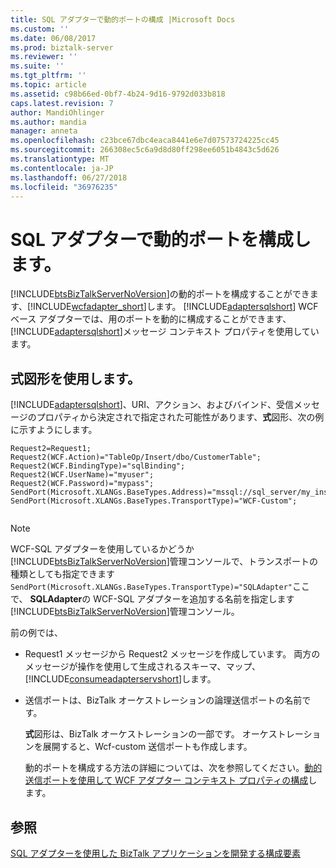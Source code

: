 ```yaml
---
title: SQL アダプターで動的ポートの構成 |Microsoft Docs
ms.custom: ''
ms.date: 06/08/2017
ms.prod: biztalk-server
ms.reviewer: ''
ms.suite: ''
ms.tgt_pltfrm: ''
ms.topic: article
ms.assetid: c98b66ed-0bf7-4b24-9d16-9792d033b818
caps.latest.revision: 7
author: MandiOhlinger
ms.author: mandia
manager: anneta
ms.openlocfilehash: c23bce67dbc4eaca8441e6e7d07573724225cc45
ms.sourcegitcommit: 266308ec5c6a9d8d80ff298ee6051b4843c5d626
ms.translationtype: MT
ms.contentlocale: ja-JP
ms.lasthandoff: 06/27/2018
ms.locfileid: "36976235"
---
```

# <a name="configure-dynamic-ports-in-the-sql-adapter"></a>SQL アダプターで動的ポートを構成します。
[!INCLUDE[btsBizTalkServerNoVersion](../../includes/btsbiztalkservernoversion-md.md)]の動的ポートを構成することができます、[!INCLUDE[wcfadapter_short](../../includes/wcfadapter-short-md.md)]します。 [!INCLUDE[adaptersqlshort](../../includes/adaptersqlshort-md.md)] WCF ベース アダプターでは、用のポートを動的に構成することができます、[!INCLUDE[adaptersqlshort](../../includes/adaptersqlshort-md.md)]メッセージ コンテキスト プロパティを使用しています。  

## <a name="use-an-expression-shape"></a>式図形を使用します。  
 [!INCLUDE[adaptersqlshort](../../includes/adaptersqlshort-md.md)]、URI、アクション、およびバインド、受信メッセージのプロパティから決定されで指定された可能性があります、**式**図形、次の例に示すようにします。  
  
```  
Request2=Request1;  
Request2(WCF.Action)="TableOp/Insert/dbo/CustomerTable";  
Request2(WCF.BindingType)="sqlBinding";  
Request2(WCF.UserName)="myuser";  
Request2(WCF.Password)="mypass";  
SendPort(Microsoft.XLANGs.BaseTypes.Address)="mssql://sql_server/my_instance/my_database";  
SendPort(Microsoft.XLANGs.BaseTypes.TransportType)="WCF-Custom";  
  
```  
  
> [!NOTE]
>  WCF-SQL アダプターを使用しているかどうか[!INCLUDE[btsBizTalkServerNoVersion](../../includes/btsbiztalkservernoversion-md.md)]管理コンソールで、トランスポートの種類としても指定できます`SendPort(Microsoft.XLANGs.BaseTypes.TransportType)="SQLAdapter"`ここで、 **SQLAdapter**の WCF-SQL アダプターを追加する名前を指定します[!INCLUDE[btsBizTalkServerNoVersion](../../includes/btsbiztalkservernoversion-md.md)]管理コンソール。  
  
 前の例では、  
  
- Request1 メッセージから Request2 メッセージを作成しています。 両方のメッセージが操作を使用して生成されるスキーマ、マップ、[!INCLUDE[consumeadapterservshort](../../includes/consumeadapterservshort-md.md)]します。  
  
- 送信ポートは、BizTalk オーケストレーションの論理送信ポートの名前です。  
  
  **式**図形は、BizTalk オーケストレーションの一部です。 オーケストレーションを展開すると、Wcf-custom 送信ポートも作成します。  
  
  動的ポートを構成する方法の詳細については、次を参照してください。[動的送信ポートを使用して WCF アダプター コンテキスト プロパティの構成](../../core/configuring-dynamic-send-ports-using-wcf-adapters-context-properties.md)します。
  
## <a name="see-also"></a>参照  
[SQL アダプターを使用した BizTalk アプリケーションを開発する構成要素](../../adapters-and-accelerators/adapter-sql/building-blocks-to-develop-biztalk-applications-with-the-sql-adapter.md)